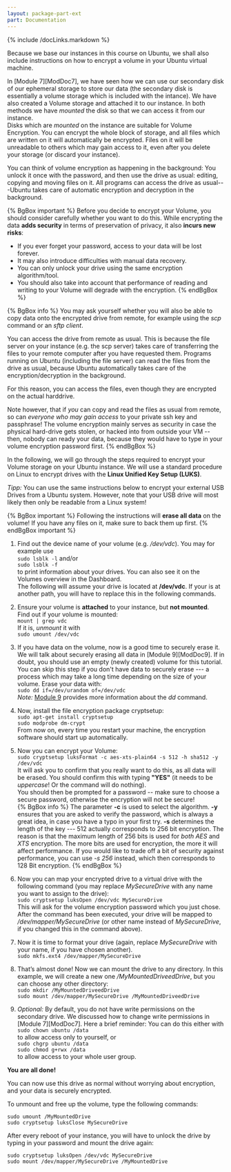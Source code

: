 ```yaml
---
layout: package-part-ext
part: Documentation
---
```

{% include /docLinks.markdown %}


Because we base our instances in this course on Ubuntu, we shall also include instructions on how to encrypt a volume in your Ubuntu virtual machine.

In [Module 7][ModDoc7], we have seen how we can use our secondary disk of our ephemeral storage to store our data (the secondary disk is essentially a volume storage which is included with the intance). We have also created a Volume storage and attached it to our instance. In both methods we have *mounted* the disk so that we can access it from our instance.    
Disks which are *mounted* on the instance are suitable for Volume Encryption. You can encrypt the whole block of storage, and all files which are written on it will automatically be encrypted. Files on it will be unreadable to others which may gain access to it, even after you delete your storage (or discard your instance).

You can think of volume encryption as happening in the background: You unlock it once with the password, and then use the drive as usual: editing, copying and moving files on it. All programs can access the drive as usual---Ubuntu takes care of automatic encryption and decryption in the background. 

{% BgBox important %}
Before you decide to encrypt your Volume, you should consider carefully whether you want to do this. While encrypting the data **adds security** in terms of preservation of privacy, it also **incurs new risks**: 

* If you ever forget your password, access to your data will be lost forever. 
* It may also introduce difficulties with manual data recovery. 
* You can only unlock your drive using the same encryption algorithm/tool.
* You should also take into account that performance of reading and writing to your Volume will degrade with the encryption.
{% endBgBox %}



{% BgBox info %}
You may ask yourself whether you will also be able to copy data onto the encrypted drive from remote, for example using the *scp* command or an *sftp client*.

You can access the drive from remote as usual. This is because the file server on your instance (e.g. the scp server) takes care of transferring the files to your remote computer after you have requested them. Programs running on Ubuntu (including the file server) can read the files from the drive as usual, because Ubuntu automatically takes care of the encryption/decryption in the background. 

For this reason, you can access the files, even though they are encrypted on the actual harddrive. 

Note however, that if *you* can copy and read the files as usual from remote, so can *everyone who may gain access* to your private ssh key and passphrase! The volume encryption mainly serves as security in case the physical hard-drive gets stolen, or hacked into from outside your VM -- then, nobody can ready your data, because they would have to type in your volume encryption password first.
{% endBgBox %}


In the following, we will go through the steps required to encrypt your Volume storage on your Ubuntu instance. We will use a standard procedure on Linux to encrypt drives with the **Linux Unified Key Setup (LUKS)**. 

*Tipp:* You can use the same instructions below to encrypt your external USB Drives from a Ubuntu system. However, note that your USB drive will most likely then only be readable from a Linux system!


{% BgBox important %}
Following the instructions will **erase all data** on the volume! If you have any files on it, make sure to back them up first.
{% endBgBox important %}

1.  Find out the device name of your volume (e.g. */dev/vdc*). You may for example use   
    ```sudo lsblk -l``` and/or     
    ```sudo lsblk -f```    
    to print information about your drives. You can also see it on the Volumes overview in the Dashboard.    
    The following will assume your drive is located at **/dev/vdc**. If your is at another path, you will have to replace this in the following commands.    

2. Ensure your volume is **attached** to your instance, but **not mounted**.    
    Find out if your volume is mounted:     
    ```mount | grep vdc```    
    If it is, *unmount* it with    
    ```sudo umount /dev/vdc```

3. If you have data on the volume, now is a good time to securely erase it. We will talk about securely erasing all data in [Module 9][ModDoc9]. If in doubt, you should use an empty (newly created) volume for this tutorial. You can skip this step if you don't have data to securely erase --- a process which may take a long time depending on the size of your volume.  Erase your data with:    
```sudo dd if=/dev/urandom of=/dev/vdc```   
   *Note:* [Module 9](/package09/sections/cleanup.html) provides more information about the *dd* command. 

4. Now, install the file encryption package cryptsetup:    
    ```sudo apt-get install cryptsetup```    
    ```sudo modprobe dm-crypt```    
    From now on, every time you restart your machine, the encryption software should start up automatically.

5. Now you can encrypt your Volume:    
```sudo cryptsetup luksFormat -c aes-xts-plain64 -s 512 -h sha512 -y /dev/vdc```    
It will ask you to confirm that you really want to do this, as all data will be erased. You should confirm this with typing **"YES"** (it needs to be *uppercase*! Or the command will do nothing).     
    You should then be prompted for a password -- make sure to choose a secure password, otherwise the encryption will not be secure!    
    {% BgBox info %} The parameter **-c** is used to select the algorithm.  **-y** ensures that you are asked to verify the password, which is always a great idea, in case you have a typo in your first try. **-s** determines the length of the key --- 512 actually corresponds to 256 bit encryption. The reason is that the maximum length of 256 bits is used for *both* *AES* and *XTS* encryption. The more bits are used for encryption, the more it will affect performance. If you would like to trade off a bit of security against performance, you can use *-s 256* instead, which then corresponds to 128 Bit encryption.
{% endBgBox %}

6. Now you can map your encrypted drive to a virtual drive with the following command (you may replace *MySecureDrive* with any name you want to assign to the drive):    
```sudo cryptsetup luksOpen /dev/vdc MySecureDrive```    
    This will ask for the volume encryption password which you just chose. After the command has been executed, your drive will be mapped to */dev/mapper/MySecureDrive* (or other name instead of *MySecureDrive*, if you changed this in the command above).

7. Now it is time to format your drive (again, replace *MySecureDrive* with your name, if you have chosen another).    
    ```sudo mkfs.ext4 /dev/mapper/MySecureDrive```

8. That’s almost done! Now we can mount the drive to any directory. In this example, we will create a new one */MyMountedDriveedDrive*, but you can choose any other directory:    
     ```sudo mkdir /MyMountedDriveedDrive```    
    ```sudo mount /dev/mapper/MySecureDrive /MyMountedDriveedDrive```

9. *Optional:* By default, you do not have write permissions on the secondary drive. We discussed how to change write permissions in [Module 7][ModDoc7]. Here a brief reminder: You can do this either with    
    ```sudo chown ubuntu /data```    
    to allow access only to yourself, or    
    ```sudo chgrp ubuntu /data```    
    ```sudo chmod g+rwx /data```    
    to allow access to your whole user group.

**You are all done!**

You can now use this drive as normal without worrying about encryption, and your data is securely encrypted.

To unmount and free up the volume, type the following commands:

```sudo umount /MyMountedDrive```   
```sudo cryptsetup luksClose MySecureDrive```

After every reboot of your instance, you will have to unlock the drive by typing in your password and mount the drive again:

```sudo cryptsetup luksOpen /dev/vdc MySecureDrive```    
```sudo mount /dev/mapper/MySecureDrive /MyMountedDrive```



